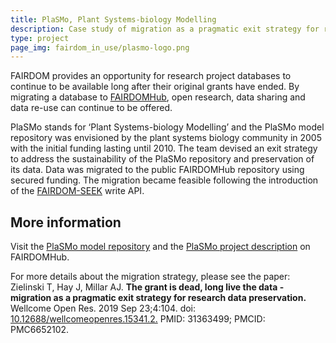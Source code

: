 ```yaml
---
title: PlaSMo, Plant Systems-biology Modelling
description: Case study of migration as a pragmatic exit strategy for research data preservation.
type: project
page_img: fairdom_in_use/plasmo-logo.png
---
```


FAIRDOM provides an opportunity for research project databases to continue to be available long after their original grants have ended. 
By migrating a database to [FAIRDOMHub](/fairdom-in-use/fairdomhub), open research, data sharing and data re-use can continue to be offered.

PlaSMo stands for ‘Plant Systems-biology Modelling’ and the PlaSMo model repository was envisioned by the plant systems biology community in 2005 with the initial funding lasting until 2010. 
The team devised an exit strategy to address the sustainability of the PlaSMo repository and preservation of its data. 
Data was migrated to the public FAIRDOMHub repository using secured funding. 
The migration became feasible following the introduction of the [FAIRDOM-SEEK](/fairdomseek) write API. 

## More information

Visit the [PlaSMo model repository](https://fairdomhub.org/projects/129) and the [PlaSMo project description](https://fairdomhub.org/documents/36) on FAIRDOMHub.

For more details about the migration strategy, please see the paper:
Zielinski T, Hay J, Millar AJ. **The grant is dead, long live the data - migration as a pragmatic exit strategy for research data preservation.** Wellcome Open Res. 2019 Sep 23;4:104. 
doi: [10.12688/wellcomeopenres.15341.2.](https://doi.org/10.12688%2Fwellcomeopenres.15341.2) 
PMID: 31363499; PMCID: PMC6652102.